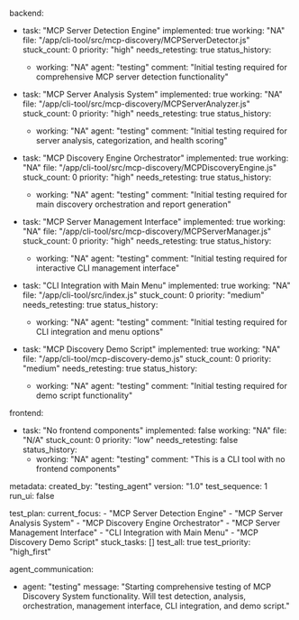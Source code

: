 backend:
  - task: "MCP Server Detection Engine"
    implemented: true
    working: "NA"
    file: "/app/cli-tool/src/mcp-discovery/MCPServerDetector.js"
    stuck_count: 0
    priority: "high"
    needs_retesting: true
    status_history:
      - working: "NA"
        agent: "testing"
        comment: "Initial testing required for comprehensive MCP server detection functionality"

  - task: "MCP Server Analysis System"
    implemented: true
    working: "NA"
    file: "/app/cli-tool/src/mcp-discovery/MCPServerAnalyzer.js"
    stuck_count: 0
    priority: "high"
    needs_retesting: true
    status_history:
      - working: "NA"
        agent: "testing"
        comment: "Initial testing required for server analysis, categorization, and health scoring"

  - task: "MCP Discovery Engine Orchestrator"
    implemented: true
    working: "NA"
    file: "/app/cli-tool/src/mcp-discovery/MCPDiscoveryEngine.js"
    stuck_count: 0
    priority: "high"
    needs_retesting: true
    status_history:
      - working: "NA"
        agent: "testing"
        comment: "Initial testing required for main discovery orchestration and report generation"

  - task: "MCP Server Management Interface"
    implemented: true
    working: "NA"
    file: "/app/cli-tool/src/mcp-discovery/MCPServerManager.js"
    stuck_count: 0
    priority: "high"
    needs_retesting: true
    status_history:
      - working: "NA"
        agent: "testing"
        comment: "Initial testing required for interactive CLI management interface"

  - task: "CLI Integration with Main Menu"
    implemented: true
    working: "NA"
    file: "/app/cli-tool/src/index.js"
    stuck_count: 0
    priority: "medium"
    needs_retesting: true
    status_history:
      - working: "NA"
        agent: "testing"
        comment: "Initial testing required for CLI integration and menu options"

  - task: "MCP Discovery Demo Script"
    implemented: true
    working: "NA"
    file: "/app/cli-tool/mcp-discovery-demo.js"
    stuck_count: 0
    priority: "medium"
    needs_retesting: true
    status_history:
      - working: "NA"
        agent: "testing"
        comment: "Initial testing required for demo script functionality"

frontend:
  - task: "No frontend components"
    implemented: false
    working: "NA"
    file: "N/A"
    stuck_count: 0
    priority: "low"
    needs_retesting: false
    status_history:
      - working: "NA"
        agent: "testing"
        comment: "This is a CLI tool with no frontend components"

metadata:
  created_by: "testing_agent"
  version: "1.0"
  test_sequence: 1
  run_ui: false

test_plan:
  current_focus:
    - "MCP Server Detection Engine"
    - "MCP Server Analysis System"
    - "MCP Discovery Engine Orchestrator"
    - "MCP Server Management Interface"
    - "CLI Integration with Main Menu"
    - "MCP Discovery Demo Script"
  stuck_tasks: []
  test_all: true
  test_priority: "high_first"

agent_communication:
  - agent: "testing"
    message: "Starting comprehensive testing of MCP Discovery System functionality. Will test detection, analysis, orchestration, management interface, CLI integration, and demo script."